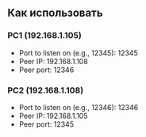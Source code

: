 ## Как использовать

### PC1 (192.168.1.105)

 - Port to listen on (e.g., 12345): 12345
 - Peer IP: 192.168.1.108
 - Peer port: 12346


### PC2 (192.168.1.108)

 - Port to listen on (e.g., 12346): 12346
 - Peer IP: 192.168.1.105
 - Peer port: 12345